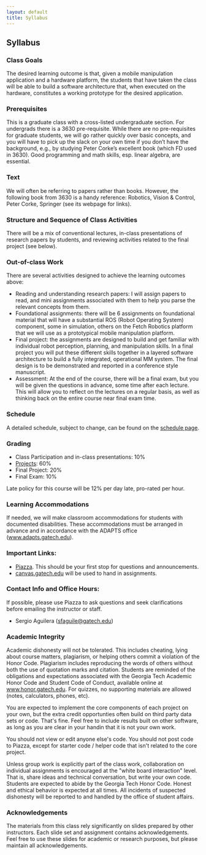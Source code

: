 ```yaml
---
layout: default
title: Syllabus
---
```


## Syllabus

### Class Goals
The desired learning outcome is that, given a mobile manipulation application and a hardware platform, the students that have taken the class will be able to build a software architecture that, when executed on the hardware, constitutes a working prototype for the desired application.

### Prerequisites
This is a graduate class with a cross-listed undergraduate section. For undergrads there is a 3630 pre-requisite. While there are no pre-requisites for graduate students, we will go rather quickly over basic concepts, and you will have to pick up the slack on your own time if you don’t have the background, e.g., by studying Peter Corke’s excellent book (which FD used in 3630). Good programming and math skills, esp. linear algebra, are essential.

### Text
We will often be referring to papers rather than books. However, the following book from 3630 is a handy reference: Robotics, Vision & Control, Peter Corke, Springer (see its webpage for links).

### Structure and Sequence of Class Activities
There will be a mix of conventional lectures, in-class presentations of research papers by students, and reviewing activities related to the final project (see below).

### Out-of-class Work
There are several activities designed to achieve the learning outcomes above:
* Reading and understanding research papers: I will assign papers to read, and mini assignments associated with them to help you parse the relevant concepts from them.
* Foundational assignments: there will be 6 assignments on foundational material that will have a substantial ROS (Robot Operating System) component, some in simulation, others on the Fetch Robotics platform that we will use as a prototypical mobile manipulation platform.
* Final project: the assignments are designed to build and get familiar with individual robot perception, planning, and manipulation skills. In a final project you will put these different skills together in a layered software architecture to build a fully integrated, operational MM system. The final design is to be demonstrated and reported in a conference style manuscript.
* Assessment: At the end of the course, there will be a final exam, but you will be given the questions in advance, some time after each lecture. This will allow you to reflect on the lectures on a regular basis, as well as thinking back on the entire course near final exam time.

### Schedule
A detailed schedule, subject to change, can be found on the [schedule page](schedule.md).

### Grading
* Class Participation and in-class presentations: 10%
* [Projects](projects.md): 60%
* Final Project: 20%
* Final Exam: 10%

Late policy for this course will be 12% per day late, pro-rated per hour.

### Learning Accommodations
If needed, we will make classroom accommodations for students with documented disabilities. These accommodations must be arranged in advance and in accordance with the ADAPTS office (www.adapts.gatech.edu).

### Important Links:
* [Piazza](https://piazza.com/class/k4cz17x06xx788). This should be your first stop for questions and announcements.
* [canvas.gatech.edu](https://canvas.gatech.edu/) will be used to hand in assignments.

### Contact Info and Office Hours:
If possible, please use Piazza to ask questions and seek clarifications before emailing the instructor or staff.
* Sergio Aguilera (sfaguile@gatech.edu)

### Academic Integrity
Academic dishonesty will not be tolerated. This includes cheating, lying about course matters, plagiarism, or helping others commit a violation of the Honor Code. Plagiarism includes reproducing the words of others without both the use of quotation marks and citation. Students are reminded of the obligations and expectations associated with the Georgia Tech Academic Honor Code and Student Code of Conduct, available online at www.honor.gatech.edu. For quizzes, no supporting materials are allowed (notes, calculators, phones, etc).

You are expected to implement the core components of each project on your own, but the extra credit opportunties often build on third party data sets or code. That's fine. Feel free to include results built on other software, as long as you are clear in your handin that it is not your own work.

You should not view or edit anyone else's code. You should not post code to Piazza, except for starter code / helper code that isn't related to the core project.

Unless group work is explicitly part of the class work, collaboration on individual assignments is encouraged at the "white board interaction" level. That is, share ideas and technical conversation, but write your own code. Students are expected to abide by the Georgia Tech Honor Code. Honest and ethical behavior is expected at all times. All incidents of suspected dishonesty will be reported to and handled by the office of student affairs.

### Acknowledgements
The materials from this class rely significantly on slides prepared by other instructors. Each slide set and assignment contains acknowledgements. Feel free to use these slides for academic or research purposes, but please maintain all acknowledgements.
